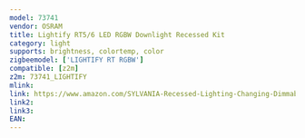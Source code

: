```yaml
---
model: 73741
vendor: OSRAM
title: Lightify RT5/6 LED RGBW Downlight Recessed Kit
category: light
supports: brightness, colortemp, color
zigbeemodel: ['LIGHTIFY RT RGBW']
compatible: [z2m]
z2m: 73741_LIGHTIFY
mlink:  
link: https://www.amazon.com/SYLVANIA-Recessed-Lighting-Changing-Dimmable/dp/B0196M601A
link2: 
link3: 
EAN: 
---
```

